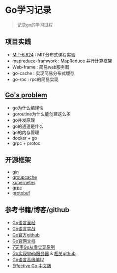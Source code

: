 # Go学习记录

> 记录go的学习过程

## 项目实践

- [MIT-6.824](https://github.com/Dmaner/MIT-6.824) : MIT分布式课程实验
- mapreduce-framwork : MapReduce 并行计算框架
- Web-frame : 简易web服务器
- go-cache : 实现简易分布式缓存
- go-rpc : rpc的简易实现

## [Go's problem](problem/readme.md)
- go为什么编译快
- goroutine为什么能创建这么多
- go并发原理
- go的通道是什么
- go的内存管理
- docker + go
- grpc + protoc

## 开源框架

- [gin](https://github.com/gin-gonic/gin)
- [groupcache](https://github.com/golang/groupcache)
- [kubernetes](https://github.com/kubernetes/kubernetes)
- [grpc](https://grpc.io/)
- [protobuf](https://developers.google.com/protocol-buffers)

## 参考书籍/博客/github

- [Go语言圣经](https://books.studygolang.com/gopl-zh/)
- [Go语言实战](https://book.douban.com/subject/27015617/)
- [Go官方github](https://github.com/golang/go)
- [Go官网文档](https://golang.org/doc/)
- [7天用Go从零实现系列](https://github.com/geektutu/7days-golang) 
- [Go实现Web服务器](https://learnku.com/docs/build-web-application-with-golang) & [相关github](https://github.com/astaxie/build-web-application-with-golang)
- [Go语言高级编程](https://chai2010.gitbooks.io/advanced-go-programming-book/content/)
- [Effective Go 中文版](https://learnku.com/docs/effective-go/2020)